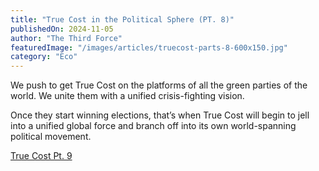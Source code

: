 ```yaml
---
title: "True Cost in the Political Sphere (PT. 8)"
publishedOn: 2024-11-05
author: "The Third Force"
featuredImage: "/images/articles/truecost-parts-8-600x150.jpg"
category: "Eco"
---
```


We push to get True Cost on the platforms of all the green parties of the world. We unite them with a unified crisis-fighting vision.

Once they start winning elections, that’s when True Cost will begin to jell into a unified global force and branch off into its own world-spanning political movement.

[True Cost Pt. 9](http://www.adbusters.org/article/is-true-cost-a-pipedream-pt-9)

